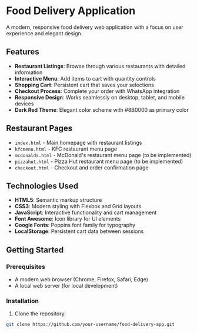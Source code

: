 # Food Delivery Application

A modern, responsive food delivery web application with a focus on user experience and elegant design.

## Features

- **Restaurant Listings**: Browse through various restaurants with detailed information
- **Interactive Menu**: Add items to cart with quantity controls
- **Shopping Cart**: Persistent cart that saves your selections
- **Checkout Process**: Complete your order with WhatsApp integration
- **Responsive Design**: Works seamlessly on desktop, tablet, and mobile devices
- **Dark Red Theme**: Elegant color scheme with #8B0000 as primary color

## Restaurant Pages

- `index.html` - Main homepage with restaurant listings
- `kfcmenu.html` - KFC restaurant menu page
- `mcdonalds.html` - McDonald's restaurant menu page (to be implemented)
- `pizzahut.html` - Pizza Hut restaurant menu page (to be implemented)
- `checkout.html` - Checkout and order confirmation page

## Technologies Used

- **HTML5**: Semantic markup structure
- **CSS3**: Modern styling with Flexbox and Grid layouts
- **JavaScript**: Interactive functionality and cart management
- **Font Awesome**: Icon library for UI elements
- **Google Fonts**: Poppins font family for typography
- **LocalStorage**: Persistent cart data between sessions

## Getting Started

### Prerequisites

- A modern web browser (Chrome, Firefox, Safari, Edge)
- A local web server (for local development)

### Installation

1. Clone the repository:
```bash
git clone https://github.com/your-username/food-delivery-app.git
